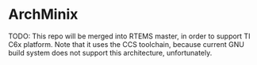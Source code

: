 # ArchMinix

TODO:
This repo will be merged into RTEMS master, in order to support TI C6x platform. Note that it uses the CCS toolchain, because current GNU build system does not support this architecture, unfortunately.
